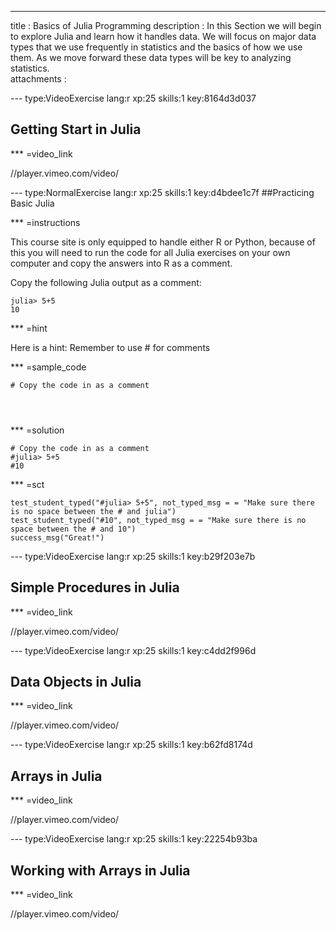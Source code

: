 ---
title       : Basics of Julia Programming
description : In this Section we will begin to explore Julia and learn how it handles data. We will focus on major data types that we use frequently in statistics and the basics of how we use them. As we move forward these data types will be key to analyzing statistics.  
attachments :


--- type:VideoExercise lang:r xp:25 skills:1    key:8164d3d037
## Getting Start in Julia

*** =video_link

//player.vimeo.com/video/



--- type:NormalExercise lang:r xp:25 skills:1  key:d4bdee1c7f
##Practicing Basic Julia

*** =instructions

This course site is only equipped to handle either R or Python, because of this you will need to run the code for all Julia exercises on your own computer and copy the answers into R as a comment. 

Copy the following Julia output as a comment:

```
julia> 5+5
10
```



*** =hint

Here is a hint: Remember to use # for comments

*** =sample_code

```{r}
# Copy the code in as a comment




```

*** =solution

```{r}
# Copy the code in as a comment
#julia> 5+5
#10
```

*** =sct
```{r}
test_student_typed("#julia> 5+5", not_typed_msg = = "Make sure there is no space between the # and julia")
test_student_typed("#10", not_typed_msg = = "Make sure there is no space between the # and 10")
success_msg("Great!")
```


--- type:VideoExercise lang:r xp:25 skills:1    key:b29f203e7b
## Simple Procedures in Julia

*** =video_link

//player.vimeo.com/video/




--- type:VideoExercise lang:r xp:25 skills:1    key:c4dd2f996d
## Data Objects in Julia

*** =video_link

//player.vimeo.com/video/


--- type:VideoExercise lang:r xp:25 skills:1    key:b62fd8174d
## Arrays in Julia

*** =video_link

//player.vimeo.com/video/


--- type:VideoExercise lang:r xp:25 skills:1    key:22254b93ba
## Working with Arrays in Julia

*** =video_link

//player.vimeo.com/video/


